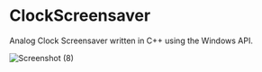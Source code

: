 # ClockScreensaver
Analog Clock Screensaver written in C++ using the Windows API.

![Screenshot (8)](https://github.com/fxys/ClockScreensaver/assets/94676987/11980f81-8cad-4d29-9b37-bbe429a82c93)
